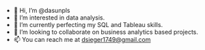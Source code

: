 - 👋 Hi, I’m @dasunpls
- 👀 I’m interested in data analysis.
- 🌱 I’m currently perfecting my SQL and Tableau skills.
- 💞️ I’m looking to collaborate on business analytics based projects.
- 📫 You can reach me at dsieger1749@gmail.com
